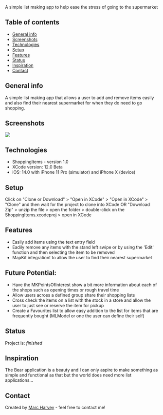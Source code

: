 A simple list making app to help ease the stress of going to the supermarket

## Table of contents
* [General info](#general-info)
* [Screenshots](#screenshots)
* [Technologies](#technologies)
* [Setup](#setup)
* [Features](#features)
* [Status](#status)
* [Inspiration](#inspiration)
* [Contact](#contact)

## General info
A simple list making app that allows a user to add and remove items easily and also find their nearest supermarket for when they do need to go shopping.

## Screenshots
![](BigBlue.gif)

## Technologies
* ShoppingItems - version 1.0
* XCode version: 12.0 Beta
* iOS: 14.0 with iPhone 11 Pro (simulator) and iPhone X (device)

## Setup
Click on "Clone or Download" > "Open in XCode" > "Open in XCode" > "Clone" and then wait for the project to clone into XCode OR "Download Zip" > unzip the file > open the folder > double-click on the ShoppingItems.xcodeproj > open in XCode

## Features
* Easily add items using the text entry field
* Eadily remove any items with the stand left swipe or by using the 'Edit' function and then selecting the item to be removed
* MapKit integrationt to allow the user to find their nearest supermarket

## Future Potential:
* Have the MKPointsOfInterest show a bit more information about each of the shops such as opening times or rough travel time
* Allow users across a defined group share their shopping lists
* Cross check the items on a list with the stock in a store and allow the user to just see or reserve the item for pickup
* Create a Favourites list to allow easy addition to the list for items that are frequently bought (MLModel or one the user can define their self)

## Status
Project is: _finished_

## Inspiration
The Bear application is a beauty and I can only aspire to make something as simple and functional as that but the world does need more list applications...

## Contact
Created by [Marc Harvey](www.linkedin.com/in/marc-harvey-lru) - feel free to contact me!
